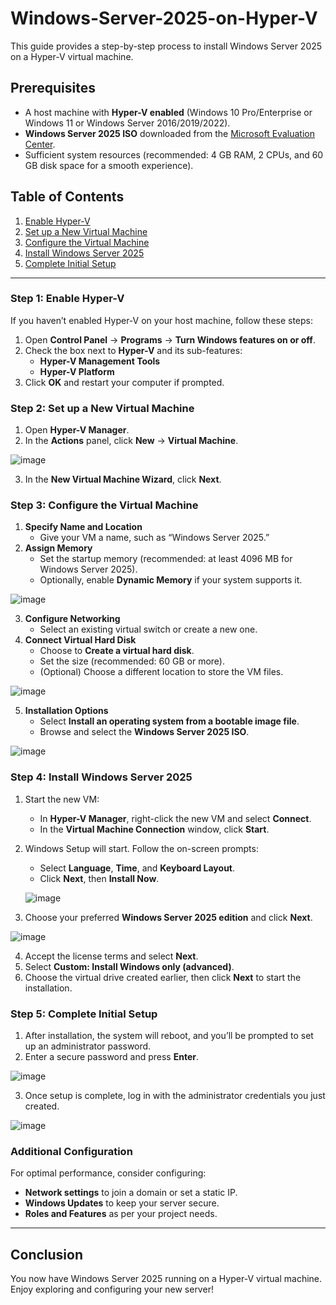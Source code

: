 # Windows-Server-2025-on-Hyper-V
This guide provides a step-by-step process to install Windows Server 2025 on a Hyper-V virtual machine.

## Prerequisites

- A host machine with **Hyper-V enabled** (Windows 10 Pro/Enterprise or Windows 11 or Windows Server 2016/2019/2022).
- **Windows Server 2025 ISO** downloaded from the [Microsoft Evaluation Center](https://www.microsoft.com/en-us/evalcenter).
- Sufficient system resources (recommended: 4 GB RAM, 2 CPUs, and 60 GB disk space for a smooth experience).

## Table of Contents

1. [Enable Hyper-V](#enable-hyper-v)
2. [Set up a New Virtual Machine](#set-up-a-new-virtual-machine)
3. [Configure the Virtual Machine](#configure-the-virtual-machine)
4. [Install Windows Server 2025](#install-windows-server-2025)
5. [Complete Initial Setup](#complete-initial-setup)

---

### Step 1: Enable Hyper-V

If you haven’t enabled Hyper-V on your host machine, follow these steps:

1. Open **Control Panel** → **Programs** → **Turn Windows features on or off**.
2. Check the box next to **Hyper-V** and its sub-features:
   - **Hyper-V Management Tools**
   - **Hyper-V Platform**
3. Click **OK** and restart your computer if prompted.

### Step 2: Set up a New Virtual Machine

1. Open **Hyper-V Manager**.
2. In the **Actions** panel, click **New** → **Virtual Machine**.

 ![image](https://github.com/user-attachments/assets/a59f064d-4f9d-4b69-ac9b-64c38fcbe1a1)



3. In the **New Virtual Machine Wizard**, click **Next**.

### Step 3: Configure the Virtual Machine

1. **Specify Name and Location**
   - Give your VM a name, such as “Windows Server 2025.”
2. **Assign Memory**
   - Set the startup memory (recommended: at least 4096 MB for Windows Server 2025).
   - Optionally, enable **Dynamic Memory** if your system supports it.
  
 ![image](https://github.com/user-attachments/assets/1fa4cffd-b1d6-4b63-95b2-1c2cb871dc98)


     
3. **Configure Networking**
   - Select an existing virtual switch or create a new one.
4. **Connect Virtual Hard Disk**
   - Choose to **Create a virtual hard disk**.
   - Set the size (recommended: 60 GB or more).
   - (Optional) Choose a different location to store the VM files.


  ![image](https://github.com/user-attachments/assets/55a3c580-2eef-4193-ba47-d34a17ba9c05)


     
5. **Installation Options**
   - Select **Install an operating system from a bootable image file**.
   - Browse and select the **Windows Server 2025 ISO**.


  
  ![image](https://github.com/user-attachments/assets/760ba6a0-fb4d-451f-9b6e-d7b520e91d4e)

     

### Step 4: Install Windows Server 2025

1. Start the new VM:
   - In **Hyper-V Manager**, right-click the new VM and select **Connect**.
   - In the **Virtual Machine Connection** window, click **Start**.
2. Windows Setup will start. Follow the on-screen prompts:
   - Select **Language**, **Time**, and **Keyboard Layout**.
   - Click **Next**, then **Install Now**.
  
   
    ![image](https://github.com/user-attachments/assets/d4bd9d89-b4d0-44ba-8f49-3f32459da25d)

3. Choose your preferred **Windows Server 2025 edition** and click **Next**.

  ![image](https://github.com/user-attachments/assets/fe7b08dd-a1c3-483c-9368-ce43690bde01)


4. Accept the license terms and select **Next**.
5. Select **Custom: Install Windows only (advanced)**.
6. Choose the virtual drive created earlier, then click **Next** to start the installation.

### Step 5: Complete Initial Setup

1. After installation, the system will reboot, and you’ll be prompted to set up an administrator password.
2. Enter a secure password and press **Enter**.

  ![image](https://github.com/user-attachments/assets/e7bcaf84-35e2-47c5-880a-f3c76cf3c8ea)
  
3. Once setup is complete, log in with the administrator credentials you just created.


  ![image](https://github.com/user-attachments/assets/22e1530c-0e76-4dae-b701-cbf8720303af)


### Additional Configuration

For optimal performance, consider configuring:

- **Network settings** to join a domain or set a static IP.
- **Windows Updates** to keep your server secure.
- **Roles and Features** as per your project needs.

---

## Conclusion

You now have Windows Server 2025 running on a Hyper-V virtual machine. Enjoy exploring and configuring your new server!
